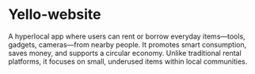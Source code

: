 # Yello-website
A hyperlocal app where users can rent or borrow everyday items—tools, gadgets, cameras—from nearby people. It promotes smart consumption, saves money, and supports a circular economy. Unlike traditional rental platforms, it focuses on small, underused items within local communities.
